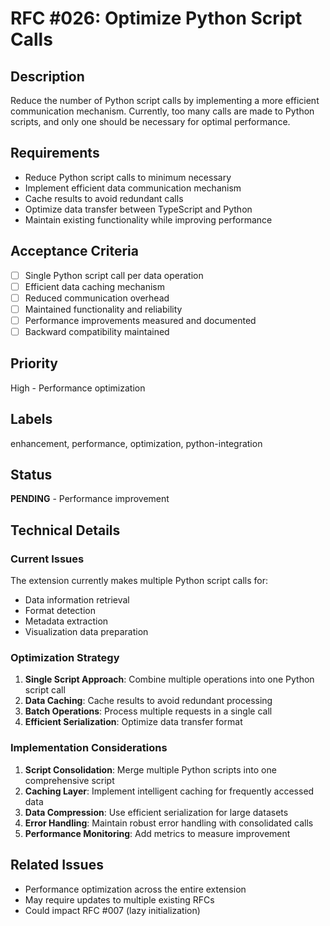 # RFC #026: Optimize Python Script Calls

## Description

Reduce the number of Python script calls by implementing a more efficient communication mechanism. Currently, too many calls are made to Python scripts, and only one should be necessary for optimal performance.

## Requirements

- Reduce Python script calls to minimum necessary
- Implement efficient data communication mechanism
- Cache results to avoid redundant calls
- Optimize data transfer between TypeScript and Python
- Maintain existing functionality while improving performance

## Acceptance Criteria

- [ ] Single Python script call per data operation
- [ ] Efficient data caching mechanism
- [ ] Reduced communication overhead
- [ ] Maintained functionality and reliability
- [ ] Performance improvements measured and documented
- [ ] Backward compatibility maintained

## Priority

High - Performance optimization

## Labels

enhancement, performance, optimization, python-integration

## Status

**PENDING** - Performance improvement

## Technical Details

### Current Issues

The extension currently makes multiple Python script calls for:

- Data information retrieval
- Format detection
- Metadata extraction
- Visualization data preparation

### Optimization Strategy

1. **Single Script Approach**: Combine multiple operations into one Python script call
2. **Data Caching**: Cache results to avoid redundant processing
3. **Batch Operations**: Process multiple requests in a single call
4. **Efficient Serialization**: Optimize data transfer format

### Implementation Considerations

1. **Script Consolidation**: Merge multiple Python scripts into one comprehensive script
2. **Caching Layer**: Implement intelligent caching for frequently accessed data
3. **Data Compression**: Use efficient serialization for large datasets
4. **Error Handling**: Maintain robust error handling with consolidated calls
5. **Performance Monitoring**: Add metrics to measure improvement

## Related Issues

- Performance optimization across the entire extension
- May require updates to multiple existing RFCs
- Could impact RFC #007 (lazy initialization)
